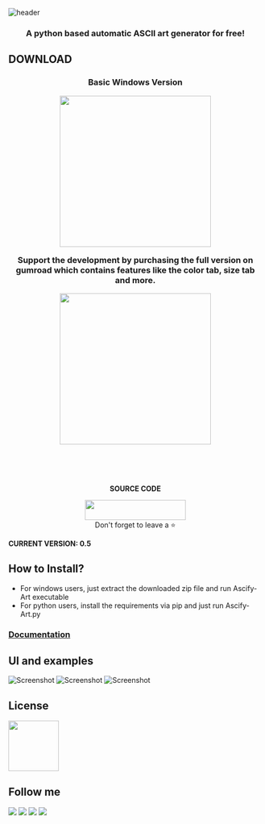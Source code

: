 ![header](https://user-images.githubusercontent.com/89206401/216651834-91bc5c02-4b25-4789-8ea7-524015086771.png)

### <p align='center'> A python based automatic ASCII art generator for free!

## DOWNLOAD

### <p align='center'> Basic Windows Version <br> <p align='center'> [<img src="https://img.shields.io/badge/FREE-Ascify_Art_Basic-informational?&logo=Microsoft&logoColor=blue&color=007ec6" width="300">](https://github.com/Akascape/Ascify-Art/releases/download/v0.5/Ascify-Art_basic_win64.zip)  <p align='center'> Support the development by purchasing the full version on gumroad which contains features like the color tab, size tab and more. <p align='center'> [<img src="https://img.shields.io/badge/GET-Ascify_Art_Full-informational?&logo=Microsoft&logoColor=blue&color=green" width="300">](https://akascape.gumroad.com/l/ascify-art) 
</br>

<br> <p align='center'> **SOURCE CODE** <br> <p align='center'> [<img src="https://img.shields.io/badge/Python_Version-informational?style=flat&logo=python&logoColor=blue&color=eaea4a" width=200 height=40>](https://github.com/Akascape/Ascify-Art/archive/refs/heads/Ascify-Art_v0.5.zip) <br> Don't forget to leave a ⭐ </p>

**CURRENT VERSION: 0.5**

## How to Install?
- For windows users, just extract the downloaded zip file and run Ascify-Art executable
- For python users, install the requirements via pip and just run Ascify-Art.py

### [Documentation](https://github.com/Akascape/Ascify-Art/wiki)

## UI and examples
![Screenshot](https://user-images.githubusercontent.com/89206401/216638864-1072f934-1934-44bb-a8ef-cf0e780f8357.jpg)
![Screenshot](https://user-images.githubusercontent.com/89206401/216637402-78732867-2a74-4da9-8add-e90d994099bf.jpg)
![Screenshot](https://user-images.githubusercontent.com/89206401/216639887-63b7af6c-55f3-4943-95a1-5dfbb7d52dc5.jpg)

## License
[<img src="https://user-images.githubusercontent.com/89206401/168461242-884f25ce-eb67-406a-9d98-cf8d0f28cb43.png" width=100>](https://github.com/Akascape/Ascify-Art/blob/Ascify-Art_v0.5/LICENSE)
<br>
## Follow me
[<img src="https://img.shields.io/badge/-Github-informational?style=flat&logo=github&logoColor=black&color=grey">](https://github.com/Akascape)
[<img src="https://img.shields.io/badge/-Reddit-informational?style=flat&logo=reddit&logoColor=black&color=orange">](https://www.reddit.com/user/Akascape)
[<img src="https://img.shields.io/badge/-YouTube-informational?style=flat&logo=youtube&logoColor=black&color=red">](https://www.youtube.com/channel/UC7naboenYq9FAo80aPUkqSw)
[<img src="https://img.shields.io/badge/-Twitter-informational?style=flat&logo=twitter&logoColor=black&color=blue">](https://twitter.com/Akascape)
<br>

